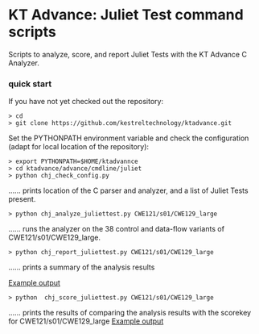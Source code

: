 # KT Advance: Juliet Test command scripts
Scripts to analyze, score, and report Juliet Tests with the KT Advance C Analyzer.

### quick start

If you have not yet checked out the repository:
```
> cd
> git clone https://github.com/kestreltechnology/ktadvance.git
```
Set the PYTHONPATH environment variable and check the configuration
(adapt for local location of the repository):
```
> export PYTHONPATH=$HOME/ktadvannce
> cd ktadvance/advance/cmdline/juliet
> python chj_check_config.py
```
......  prints location of the C parser and analyzer, and a list of Juliet Tests present.
```
> python chj_analyze_juliettest.py CWE121/s01/CWE129_large
```
......  runs the analyzer on the 38 control and data-flow variants of CWE121/s01/CWE129_large.
```
> python chj_report_juliettest.py CWE121/s01/CWE129_large
```
......  prints a summary of the analysis results

[Example output](example_output/report_juliettest_output.txt)
```
> python  chj_score_juliettest.py CWE121/s01/CWE129_large
```
......  prints the results of comparing the analysis results with the scorekey for CWE121/s01/CWE129_large
[Example output](example_output/score_jjuliettest_output.txt)
